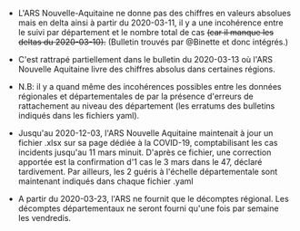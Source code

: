 - L'ARS Nouvelle-Aquitaine ne donne pas des chiffres en valeurs absolues mais en delta ainsi à partir du 2020-03-11, il y a une incohérence entre le suivi par département et le nombre total de cas ~~(car il manque les deltas du 2020-03-10).~~
(Bulletin trouvés par @Binette et donc intégrés.)

- C'est rattrapé partiellement dans le bulletin du 2020-03-13 où l'ARS Nouvelle Aquitaine livre des chiffres absolus dans certaines régions.

- N.B: il y a quand même des incohérences possibles entre les données régionales et départementales de par la présence d'erreurs de rattachement au niveau des département (les erratums des bulletins indiqués dans les fichiers yaml).

- Jusqu'au 2020-12-03, l'ARS Nouvelle Aquitaine maintenait à jour un fichier .xlsx sur sa page dédiée à la COVID-19, comptabilisant les cas incidents jusqu'au 11 mars minuit. D'après ce fichier, une correction apportée est la confirmation d'1 cas le 3 mars dans le 47, déclaré tardivement.
Par ailleurs, les 2 guéris à l'échelle départementale sont maintenant indiqués dans chaque fichier .yaml
 
- A partir du 2020-03-23, l'ARS ne fournit que le décomptes régional. Les décomptes départementaux ne seront fourni qu'une fois par semaine les vendredis.